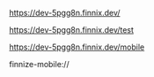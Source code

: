 https://dev-5pgg8n.finnix.dev/

https://dev-5pgg8n.finnix.dev/test

https://dev-5pgg8n.finnix.dev/mobile

finnize-mobile://
